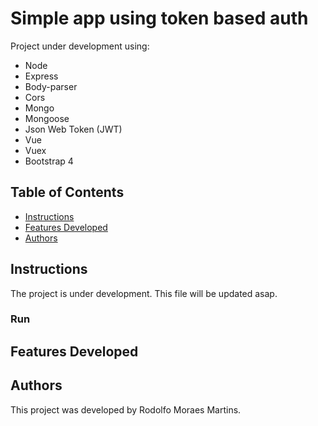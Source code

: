 # Simple app using token based auth
Project under development using:
- Node
- Express
- Body-parser
- Cors
- Mongo
- Mongoose
- Json Web Token (JWT)
- Vue
- Vuex
- Bootstrap 4

## Table of Contents

- [Instructions](#instructions)
- [Features Developed](#features-developed)
- [Authors](#authors)

## Instructions
The project is under development. This file will be updated asap.

### Run


## Features Developed


## Authors
This project was developed by Rodolfo Moraes Martins.
